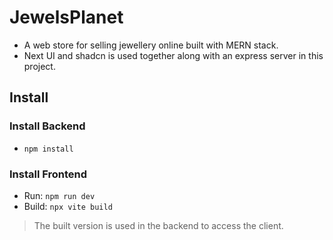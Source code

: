 # JewelsPlanet

- A web store for selling jewellery online built with MERN stack.
- Next UI and shadcn is used together along with an express server in this project.

## Install

### Install Backend

* `npm install`

### Install Frontend

* Run: `npm run dev`
* Build: `npx vite build`

> The built version is used in the backend to access the client.
